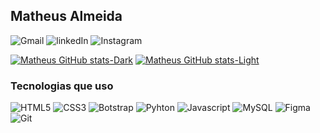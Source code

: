 ## Matheus Almeida

![Gmail](    https://img.shields.io/badge/Gmail-D14836?style=for-the-badge&logo=gmail&logoColor=white)
![linkedIn](    https://img.shields.io/badge/LinkedIn-0077B5?style=for-the-badge&logo=linkedin&logoColor=white)
![Instagram](https://img.shields.io/badge/Instagram-E4405F?style=for-the-badge&logo=instagram&logoColor=white)

[![Matheus GitHub stats-Dark](https://github-readme-stats.vercel.app/api?username=MatheusAlmd&show_icons=true&theme=dark#gh-dark-mode-only)](https://github.com/anuraghazra/github-readme-stats#gh-dark-mode-only)
[![Matheus GitHub stats-Light](https://github-readme-stats.vercel.app/api?username=MatheusAlmd&show_icons=true&theme=default#gh-light-mode-only)](https://github.com/anuraghazra/github-readme-stats#gh-light-mode-only)


### Tecnologias que uso

![HTML5](https://img.shields.io/badge/HTML5-E34F26?style=for-the-badge&logo=html5&logoColor=white)
![CSS3](    https://img.shields.io/badge/CSS3-1572B6?style=for-the-badge&logo=css3&logoColor=white)
![Botstrap](https://img.shields.io/badge/Bootstrap-563D7C?style=for-the-badge&logo=bootstrap&logoColor=white)
![Pyhton](    https://img.shields.io/badge/Python-3776AB?style=for-the-badge&logo=python&logoColor=white)
![Javascript](https://img.shields.io/badge/JavaScript-F7DF1E?style=for-the-badge&logo=javascript&logoColor=black)
![MySQL](https://img.shields.io/badge/MySQL-005C84?style=for-the-badge&logo=mysql&logoColor=white)
![Figma](https://img.shields.io/badge/Figma-F24E1E?style=for-the-badge&logo=figma&logoColor=white)
![Git](https://img.shields.io/badge/GIT-E44C30?style=for-the-badge&logo=git&logoColor=white)
